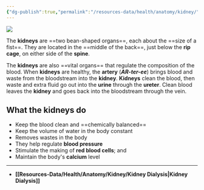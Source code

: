 ```yaml
---
{"dg-publish":true,"permalink":"/resources-data/health/anatomy/kidney/"}
---
```


![](https://upload.wikimedia.org/wikipedia/commons/thumb/d/d6/Blausen_0592_KidneyAnatomy_01.png/1280px-Blausen_0592_KidneyAnatomy_01.png)

The **kidneys** are ==two bean-shaped organs==, each about the ==size of a fist==. They are located in the ==middle of the back==, just below the **rip cage**, on either side of the **spine**.

The **kidneys** are also ==vital organs== that regulate the composition of the blood. When **kidneys** are healthy, the **artery** (***AR-ter-ee***) brings blood and waste from the bloodstream into the **kidney**. **Kidneys** clean the blood, then waste and extra fluid go out into the **urine** through the **ureter**. Clean blood leaves the **kidney** and goes back into the bloodstream through the vein.

## What the kidneys do
* Keep the blood clean and ==chemically balanced==
* Keep the volume of water in the body constant
* Removes wastes in the body
* They help regulate **blood pressure**
* Stimulate the making of **red blood cells**; and
* Maintain the body's **calcium** level

** **
* **[[Resources-Data/Health/Anatomy/Kidney/Kidney Dialysis\|Kidney Dialysis]]**
